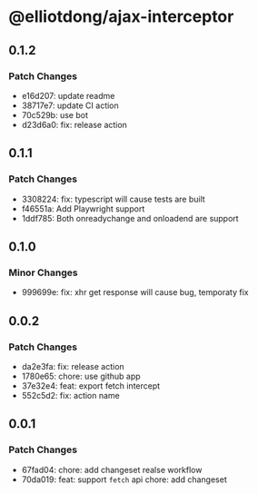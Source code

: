 # @elliotdong/ajax-interceptor

## 0.1.2

### Patch Changes

- e16d207: update readme
- 38717e7: update CI action
- 70c529b: use bot
- d23d6a0: fix: release action

## 0.1.1

### Patch Changes

- 3308224: fix: typescript will cause tests are built
- f46551a: Add Playwright support
- 1ddf785: Both onreadychange and onloadend are support

## 0.1.0

### Minor Changes

- 999699e: fix: xhr get response will cause bug, temporaty fix

## 0.0.2

### Patch Changes

- da2e3fa: fix: release action
- 1780e65: chore: use github app
- 37e32e4: feat: export fetch intercept
- 552c5d2: fix: action name

## 0.0.1

### Patch Changes

- 67fad04: chore: add changeset realse workflow
- 70da019: feat: support `fetch` api
  chore: add changeset
